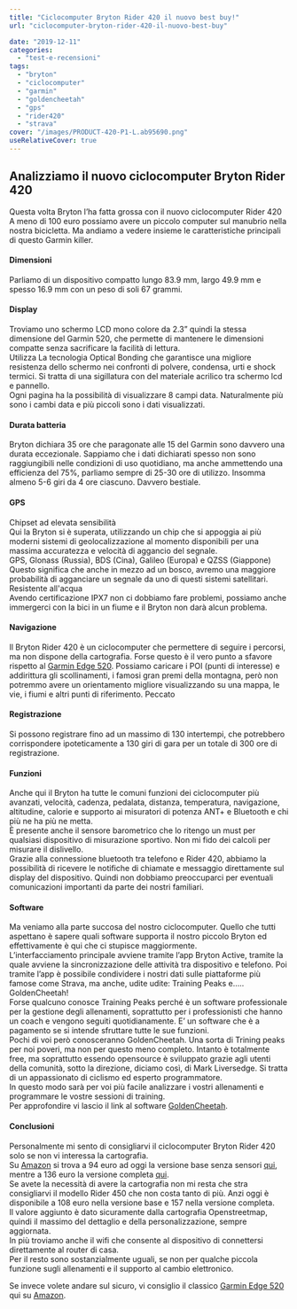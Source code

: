 ```yaml
---
title: "Ciclocomputer Bryton Rider 420 il nuovo best buy!"
url: "ciclocomputer-bryton-rider-420-il-nuovo-best-buy"

date: "2019-12-11"
categories: 
  - "test-e-recensioni"
tags: 
  - "bryton"
  - "ciclocomputer"
  - "garmin"
  - "goldencheetah"
  - "gps"
  - "rider420"
  - "strava"
cover: "/images/PRODUCT-420-P1-L.ab95690.png"
useRelativeCover: true
---
```


## Analizziamo il nuovo ciclocomputer Bryton Rider 420

Questa volta Bryton l’ha fatta grossa con il nuovo ciclocomputer Rider 420  
A meno di 100 euro possiamo avere un piccolo computer sul manubrio nella nostra bicicletta. Ma andiamo a vedere insieme le caratteristiche principali di questo Garmin killer.

#### **Dimensioni**

Parliamo di un dispositivo compatto lungo 83.9 mm, largo 49.9 mm e spesso 16.9 mm con un peso di soli 67 grammi.

#### Display

Troviamo uno schermo LCD mono colore da 2.3” quindi la stessa dimensione del Garmin 520, che permette di mantenere le dimensioni compatte senza sacrificare la facilità di lettura.  
Utilizza La tecnologia Optical Bonding che garantisce una migliore resistenza dello schermo nei confronti di polvere, condensa, urti e shock termici. Si tratta di una sigillatura con del materiale acrilico tra schermo lcd e pannello.  
Ogni pagina ha la possibilità di visualizzare 8 campi data. Naturalmente più sono i cambi data e più piccoli sono i dati visualizzati.

#### Durata batteria

Bryton dichiara 35 ore che paragonate alle 15 del Garmin sono davvero una durata eccezionale. Sappiamo che i dati dichiarati spesso non sono raggiungibili nelle condizioni di uso quotidiano, ma anche ammettendo una efficienza del 75%, parliamo sempre di 25-30 ore di utilizzo. Insomma almeno 5-6 giri da 4 ore ciascuno. Davvero bestiale.

#### GPS

Chipset ad elevata sensibilità  
Qui la Bryton si è superata, utilizzando un chip che si appoggia ai più moderni sistemi di geolocalizzazione al momento disponibili per una massima accuratezza e velocità di aggancio del segnale.  
GPS, Glonass (Russia), BDS (Cina), Galileo (Europa) e QZSS (Giappone)  
Questo significa che anche in mezzo ad un bosco, avremo una maggiore probabilità di agganciare un segnale da uno di questi sistemi satellitari.  
Resistente all'acqua  
Avendo certificazione IPX7 non ci dobbiamo fare problemi, possiamo anche immergerci con la bici in un fiume e il Bryton non darà alcun problema.

#### Navigazione

Il Bryton Rider 420 è un ciclocomputer che permettere di seguire i percorsi, ma non dispone della cartografia. Forse questo è il vero punto a sfavore rispetto al [Garmin Edge 520](https://alexdelli.it/recensione-garmin-edge-520/). Possiamo caricare i POI (punti di interesse) e addirittura gli scollinamenti, i famosi gran premi della montagna, però non potremmo avere un orientamento migliore visualizzando su una mappa, le vie, i fiumi e altri punti di riferimento. Peccato

#### Registrazione

Si possono registrare fino ad un massimo di 130 intertempi, che potrebbero corrispondere ipoteticamente a 130 giri di gara per un totale di 300 ore di registrazione.

#### Funzioni

Anche qui il Bryton ha tutte le comuni funzioni dei ciclocomputer più avanzati, velocità, cadenza, pedalata, distanza, temperatura, navigazione, altitudine, calorie e supporto ai misuratori di potenza ANT+ e Bluetooth e chi più ne ha più ne metta.  
È presente anche il sensore barometrico che lo ritengo un must per qualsiasi dispositivo di misurazione sportivo. Non mi fido dei calcoli per misurare il dislivello.  
Grazie alla connessione bluetooth tra telefono e Rider 420, abbiamo la possibilità di ricevere le notifiche di chiamate e messaggio direttamente sul display del dispositivo. Quindi non dobbiamo preoccuparci per eventuali comunicazioni importanti da parte dei nostri familiari.

#### Software

Ma veniamo alla parte succosa del nostro ciclocomputer. Quello che tutti aspettano è sapere quali software supporta il nostro piccolo Bryton ed effettivamente è qui che ci stupisce maggiormente.  
L’interfacciamento principale avviene tramite l’app Bryton Active, tramite la quale avviene la sincronizzazione delle attività tra dispositivo e telefono. Poi tramite l’app è possibile condividere i nostri dati sulle piattaforme più famose come Strava, ma anche, udite udite: Training Peaks e….. GoldenCheetah!  
Forse qualcuno conosce Training Peaks perché è un software professionale per la gestione degli allenamenti, soprattutto per i professionisti che hanno un coach e vengono seguiti quotidianamente. E’ un software che è a pagamento se si intende sfruttare tutte le sue funzioni.  
Pochi di voi però conosceranno GoldenCheetah. Una sorta di Trining peaks per noi poveri, ma non per questo meno completo. Intanto è totalmente free, ma soprattutto essendo opensource è sviluppato grazie agli utenti della comunità, sotto la direzione, diciamo così, di Mark Liversedge. Si tratta di un appassionato di ciclismo ed esperto programmatore.  
In questo modo sarà per voi più facile analizzare i vostri allenamenti e programmare le vostre sessioni di training.  
Per approfondire vi lascio il link al software [GoldenCheetah](https://www.goldencheetah.org/).

#### Conclusioni

Personalmente mi sento di consigliarvi il ciclocomputer Bryton Rider 420 solo se non vi interessa la cartografia.  
Su [Amazon](https://amzn.to/2E6HKzp) si trova a 94 euro ad oggi la versione base senza sensori [qui](https://amzn.to/2E6HKzp), mentre a 136 euro la versione completa [qui](https://amzn.to/38uREJ6).  
Se avete la necessità di avere la cartografia non mi resta che stra consigliarvi il modello Rider 450 che non costa tanto di più. Anzi oggi è disponibile a 108 euro nella versione base e 157 nella versione completa.  
Il valore aggiunto è dato sicuramente dalla cartografia Openstreetmap, quindi il massimo del dettaglio e della personalizzazione, sempre aggiornata.  
In più troviamo anche il wifi che consente al dispositivo di connettersi direttamente al router di casa.  
Per il resto sono sostanzialmente uguali, se non per qualche piccola funzione sugli allenamenti e il supporto al cambio elettronico.

Se invece volete andare sul sicuro, vi consiglio il classico [Garmin Edge 520](https://amzn.to/2Pf78JT) qui su [Amazon](https://amzn.to/2Pf78JT).
